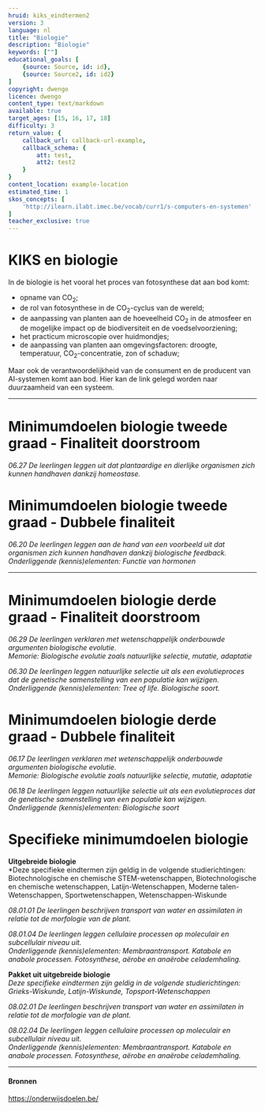 ```yaml
---
hruid: kiks_eindtermen2
version: 3
language: nl
title: "Biologie"
description: "Biologie"
keywords: [""]
educational_goals: [
    {source: Source, id: id}, 
    {source: Source2, id: id2}
]
copyright: dwengo
licence: dwengo
content_type: text/markdown
available: true
target_ages: [15, 16, 17, 18]
difficulty: 3
return_value: {
    callback_url: callback-url-example,
    callback_schema: {
        att: test,
        att2: test2
    }
}
content_location: example-location
estimated_time: 1
skos_concepts: [
    'http://ilearn.ilabt.imec.be/vocab/curr1/s-computers-en-systemen'
]
teacher_exclusive: true
---
```


# KIKS en biologie

In de biologie is het vooral het proces van fotosynthese dat aan bod komt:
- opname van CO<sub>2</sub>;<br>
- de rol van fotosynthese in de CO<sub>2</sub>-cyclus van de wereld;<br>
- de aanpassing van planten aan de hoeveelheid CO<sub>2</sub> in de atmosfeer en de mogelijke impact op de biodiversiteit en de voedselvoorziening;<br>
- het practicum microscopie over huidmondjes;<br>
- de aanpassing van planten aan omgevingsfactoren: droogte, temperatuur, CO<sub>2</sub>-concentratie, zon of schaduw;<br>

Maar ook de verantwoordelijkheid van de consument en de producent van AI-systemen komt aan bod. Hier kan de link gelegd worden naar duurzaamheid van een systeem. 

-----

# Minimumdoelen biologie tweede graad - Finaliteit doorstroom

*06.27 De leerlingen leggen uit dat plantaardige en dierlijke organismen zich kunnen handhaven dankzij homeostase.*

# Minimumdoelen biologie tweede graad - Dubbele finaliteit 

*06.20 De leerlingen leggen aan de hand van een voorbeeld uit dat organismen zich kunnen handhaven dankzij biologische feedback.* <br>
*Onderliggende (kennis)elementen: Functie van hormonen*

-----

# Minimumdoelen biologie derde graad - Finaliteit doorstroom

*06.29 De leerlingen verklaren met wetenschappelijk onderbouwde argumenten biologische evolutie.* <br>
*Memorie: Biologische evolutie zoals natuurlijke selectie, mutatie, adaptatie*

*06.30 De leerlingen leggen natuurlijke selectie uit als een evolutieproces dat de genetische samenstelling van een populatie kan wijzigen.* <br>
*Onderliggende (kennis)elementen: Tree of life. Biologische soort.*


# Minimumdoelen biologie derde graad - Dubbele finaliteit 

*06.17 De leerlingen verklaren met wetenschappelijk onderbouwde argumenten biologische evolutie.* <br>
*Memorie: Biologische evolutie zoals natuurlijke selectie, mutatie, adaptatie*

*06.18 De leerlingen leggen natuurlijke selectie uit als een evolutieproces dat de genetische samenstelling van een populatie kan wijzigen.* <br>
*Onderliggende (kennis)elementen: Biologische soort*


# Specifieke minimumdoelen biologie

**Uitgebreide biologie**<br>
*Deze specifieke eindtermen zijn geldig in de volgende studierichtingen: Biotechnologische en chemische STEM-wetenschappen, Biotechnologische en chemische wetenschappen, Latijn-Wetenschappen, Moderne talen-Wetenschappen, Sportwetenschappen, Wetenschappen-Wiskunde

*08.01.01 De leerlingen beschrijven transport van water en assimilaten in relatie tot de morfologie van de plant.*

*08.01.04 De leerlingen leggen cellulaire processen op moleculair en subcellulair niveau uit.* <br>
*Onderliggende (kennis)elementen: Membraantransport. Katabole en anabole processen. Fotosynthese, aërobe en anaërobe celademhaling.*

**Pakket uit uitgebreide biologie**<br>
*Deze specifieke eindtermen zijn geldig in de volgende studierichtingen: Grieks-Wiskunde, Latijn-Wiskunde, Topsport-Wetenschappen*

*08.02.01 De leerlingen beschrijven transport van water en assimilaten in relatie tot de morfologie van de plant.*

*08.02.04 De leerlingen leggen cellulaire processen op moleculair en subcellulair niveau uit.* <br>
*Onderliggende (kennis)elementen: Membraantransport. Katabole en anabole processen. Fotosynthese, aërobe en anaërobe celademhaling.*

-----
#### Bronnen

https://onderwijsdoelen.be/ 
